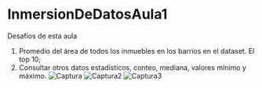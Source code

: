# InmersionDeDatosAula1
Desafíos de esta aula
1. Promedio del área de todos los inmuebles en los barrios en el dataset. El top 10;
2. Consultar otros datos estadísticos, conteo, mediana, valores mínimo y máximo.
![Captura](https://user-images.githubusercontent.com/67800915/228396486-88c559c1-652a-42ec-a59d-56230e586462.PNG)
![Captura2](https://user-images.githubusercontent.com/67800915/228396498-11211c8a-e6bc-4cd3-b5b8-081902ab6c65.PNG)
![Captura3](https://user-images.githubusercontent.com/67800915/228396508-f2cfe2df-3fa2-40fb-99a0-6a3a733645a5.PNG)


